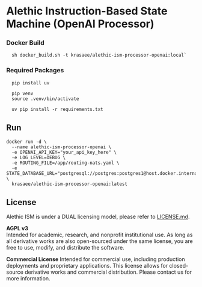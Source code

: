 # Alethic Instruction-Based State Machine (OpenAI Processor)

### Docker Build
```shell
  sh docker_build.sh -t krasaee/alethic-ism-processor-openai:local`
```

### Required Packages
```shell
  pip install uv
```

```shell
  pip venv
  source .venv/bin/activate
```

```shell
  uv pip install -r requirements.txt
```

## Run
```shell
docker run -d \
  --name alethic-ism-processor-openai \
  -e OPENAI_API_KEY="your_api_key_here" \
  -e LOG_LEVEL=DEBUG \
  -e ROUTING_FILE=/app/routing-nats.yaml \
  -e STATE_DATABASE_URL="postgresql://postgres:postgres1@host.docker.internal:5432/postgres" \
  krasaee/alethic-ism-processor-openai:latest
```
## License
Alethic ISM is under a DUAL licensing model, please refer to [LICENSE.md](LICENSE.md).

**AGPL v3**  
Intended for academic, research, and nonprofit institutional use. As long as all derivative works are also open-sourced under the same license, you are free to use, modify, and distribute the software.

**Commercial License**
Intended for commercial use, including production deployments and proprietary applications. This license allows for closed-source derivative works and commercial distribution. Please contact us for more information.

